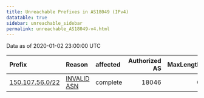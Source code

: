 ```yaml
---
title: Unreachable Prefixes in AS18049 (IPv4)
datatable: true
sidebar: unreachable_sidebar
permalink: unreachable_AS18049-v4.html
---
```


Data as of 2020-01-02 23:00:00 UTC


<div class="datatable-begin"></div>

| Prefix                                                   | Reason                                                                                                 | affected   |   Authorized AS |   MaxLength | Anchor                                       |   unreachable /24s |
|:---------------------------------------------------------|:-------------------------------------------------------------------------------------------------------|:-----------|----------------:|------------:|:---------------------------------------------|-------------------:|
| [150.107.56.0/22](https://stat.ripe.net/150.107.56.0/22) | [INVALID ASN](https://rpki-validator.ripe.net/announcement-preview?asn=AS18049&prefix=150.107.56.0/22) | complete   |           18046 |           0 | [APNIC](unreachable_APNIC_RPKI_Root-v4.html) |                  4 |

<div class="datatable-end"></div>